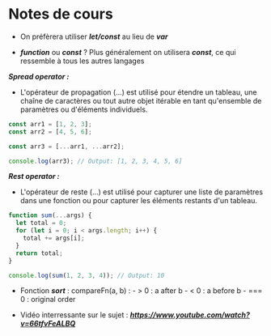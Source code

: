 # Notes de cours

- On préfèrera utiliser ***let/const*** au lieu de ***var***


- ***function*** ou ***const*** ? Plus généralement on utilisera ***const***,  ce qui ressemble à tous les autres langages


***Spread operator :***

- L'opérateur de propagation (...) est utilisé pour étendre un tableau, une chaîne de caractères ou tout autre objet itérable en tant qu'ensemble de paramètres ou d'éléments individuels.

```js
const arr1 = [1, 2, 3];
const arr2 = [4, 5, 6];

const arr3 = [...arr1, ...arr2];

console.log(arr3); // Output: [1, 2, 3, 4, 5, 6]
```


***Rest operator :***

- L'opérateur de reste (...) est utilisé pour capturer une liste de paramètres dans une fonction ou pour capturer les éléments restants d'un tableau.

```js
function sum(...args) {
  let total = 0;
  for (let i = 0; i < args.length; i++) {
    total += args[i];
  }
  return total;
}

console.log(sum(1, 2, 3, 4)); // Output: 10
```


- Fonction ***sort*** :
    compareFn(a, b) :
        - > 0 : a after b
        - < 0 : a before b
        - === 0 : original order


- Vidéo interressante sur le sujet : ***https://www.youtube.com/watch?v=66tfvFeALBQ***